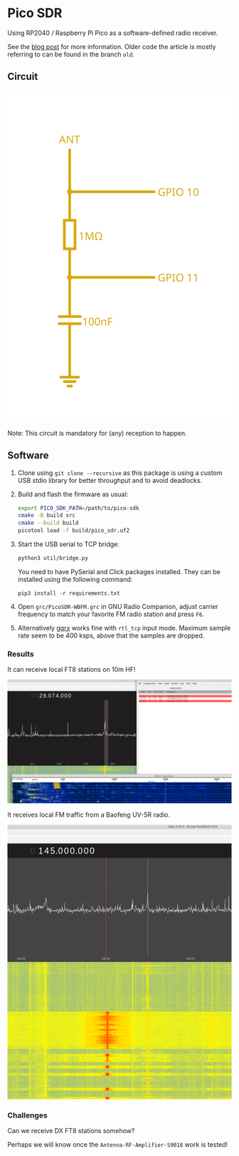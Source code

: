 # Pico SDR

Using RP2040 / Raspberry Pi Pico as a software-defined radio receiver.

See the [blog post](https://blog.porucha.net/2024/pico-sdr/) for more information. Older code the article is mostly referring to can be found in the branch `old`.

## Circuit

![](circuit.svg)

Note: This circuit is mandatory for (any) reception to happen.

## Software

1. Clone using `git clone --recursive` as this package is using a custom USB
   stdio library for better throughput and to avoid deadlocks.

2. Build and flash the firmware as usual:

   ```bash
   export PICO_SDK_PATH=/path/to/pico-sdk
   cmake -B build src
   cmake --build build
   picotool load -f build/pico_sdr.uf2
   ```

3. Start the USB serial to TCP bridge:

   ```bash
   python3 util/bridge.py
   ```

   You need to have PySerial and Click packages installed. They can be installed using the following command:

   ```
   pip3 install -r requirements.txt
   ```

4. Open `grc/PicoSDR-WBFM.grc` in GNU Radio Companion, adjust carrier frequency to match your favorite FM radio station and press `F6`.

5. Alternatively [gqrx](https://www.gqrx.dk/) works fine with `rtl_tcp` input mode. Maximum sample rate seem to be 400 ksps, above that the samples are dropped.

### Results

It can receive local FT8 stations on 10m HF!

![FT8 reception](./img/Screenshot_2024-06-08_21-44-04.png)

It receives local FM traffic from a Baofeng UV-5R radio.

![FM reception](./img/Screenshot_2024-06-09_20-43-43.png)

### Challenges

Can we receive DX FT8 stations somehow?

Perhaps we will know once the `Antenna-RF-Amplifier-S9018` work is tested!
